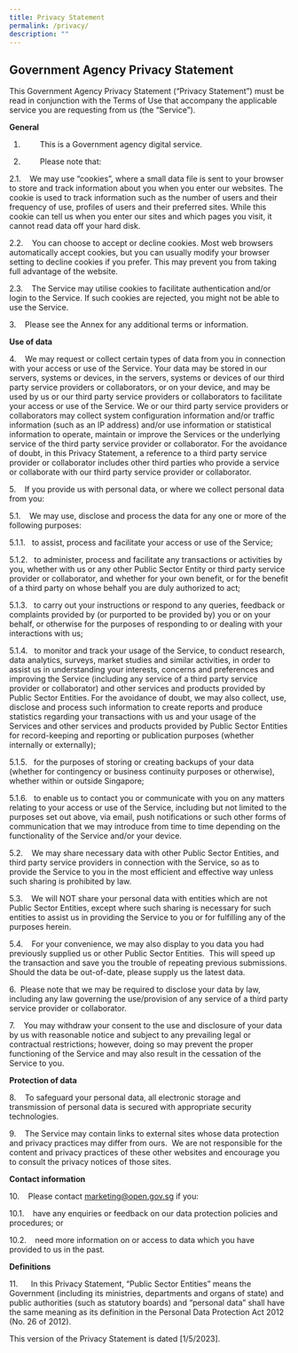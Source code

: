 ```yaml
---
title: Privacy Statement
permalink: /privacy/
description: ""
---
```

**Government Agency Privacy Statement**
---------------------------------------

This Government Agency Privacy Statement (“Privacy Statement”) must be read in conjunction with the Terms of Use that accompany the applicable service you are requesting from us (the “Service”).

**General**

1.          This is a Government agency digital service.
    
2.          Please note that:
    

2.1.    We may use “cookies”, where a small data file is sent to your browser to store and track information about you when you enter our websites. The cookie is used to track information such as the number of users and their frequency of use, profiles of users and their preferred sites. While this cookie can tell us when you enter our sites and which pages you visit, it cannot read data off your hard disk.

2.2.    You can choose to accept or decline cookies. Most web browsers automatically accept cookies, but you can usually modify your browser setting to decline cookies if you prefer. This may prevent you from taking full advantage of the website.

2.3.    The Service may utilise cookies to facilitate authentication and/or login to the Service. If such cookies are rejected, you might not be able to use the Service.

3.    Please see the Annex for any additional terms or information.

**Use of data**

4.    We may request or collect certain types of data from you in connection with your access or use of the Service. Your data may be stored in our servers, systems or devices, in the servers, systems or devices of our third party service providers or collaborators, or on your device, and may be used by us or our third party service providers or collaborators to facilitate your access or use of the Service. We or our third party service providers or collaborators may collect system configuration information and/or traffic information (such as an IP address) and/or use information or statistical information to operate, maintain or improve the Services or the underlying service of the third party service provider or collaborator. For the avoidance of doubt, in this Privacy Statement, a reference to a third party service provider or collaborator includes other third parties who provide a service or collaborate with our third party service provider or collaborator.

5.    If you provide us with personal data, or where we collect personal data from you:

5.1.    We may use, disclose and process the data for any one or more of the following purposes:

5.1.1.   to assist, process and facilitate your access or use of the Service;

5.1.2.   to administer, process and facilitate any transactions or activities by you, whether with us or any other Public Sector Entity or third party service provider or collaborator, and whether for your own benefit, or for the benefit of a third party on whose behalf you are duly authorized to act;

5.1.3.   to carry out your instructions or respond to any queries, feedback or complaints provided by (or purported to be provided by) you or on your behalf, or otherwise for the purposes of responding to or dealing with your interactions with us;

5.1.4.   to monitor and track your usage of the Service, to conduct research, data analytics, surveys, market studies and similar activities, in order to assist us in understanding your interests, concerns and preferences and improving the Service (including any service of a third party service provider or collaborator) and other services and products provided by Public Sector Entities. For the avoidance of doubt, we may also collect, use, disclose and process such information to create reports and produce statistics regarding your transactions with us and your usage of the Services and other services and products provided by Public Sector Entities for record-keeping and reporting or publication purposes (whether internally or externally);

5.1.5.   for the purposes of storing or creating backups of your data (whether for contingency or business continuity purposes or otherwise), whether within or outside Singapore;

5.1.6.   to enable us to contact you or communicate with you on any matters relating to your access or use of the Service, including but not limited to the purposes set out above, via email, push notifications or such other forms of communication that we may introduce from time to time depending on the functionality of the Service and/or your device.

5.2.    We may share necessary data with other Public Sector Entities, and third party service providers in connection with the Service, so as to provide the Service to you in the most efficient and effective way unless such sharing is prohibited by law.

5.3.    We will NOT share your personal data with entities which are not Public Sector Entities, except where such sharing is necessary for such entities to assist us in providing the Service to you or for fulfilling any of the purposes herein.

5.4.    For your convenience, we may also display to you data you had previously supplied us or other Public Sector Entities.  This will speed up the transaction and save you the trouble of repeating previous submissions. Should the data be out-of-date, please supply us the latest data.

6.  Please note that we may be required to disclose your data by law, including any law governing the use/provision of any service of a third party service provider or collaborator.

7.    You may withdraw your consent to the use and disclosure of your data by us with reasonable notice and subject to any prevailing legal or contractual restrictions; however, doing so may prevent the proper functioning of the Service and may also result in the cessation of the Service to you.

**Protection of data**

8.    To safeguard your personal data, all electronic storage and transmission of personal data is secured with appropriate security technologies.

9.    The Service may contain links to external sites whose data protection and privacy practices may differ from ours.  We are not responsible for the content and privacy practices of these other websites and encourage you to consult the privacy notices of those sites.

**Contact information**

10.    Please contact marketing@open.gov.sg if you:

10.1.    have any enquiries or feedback on our data protection policies and procedures; or

10.2.    need more information on or access to data which you have provided to us in the past.

**Definitions**

11.      In this Privacy Statement, “Public Sector Entities” means the Government (including its ministries, departments and organs of state) and public authorities (such as statutory boards) and “personal data” shall have the same meaning as its definition in the Personal Data Protection Act 2012 (No. 26 of 2012).

This version of the Privacy Statement is dated \[1/5/2023\].